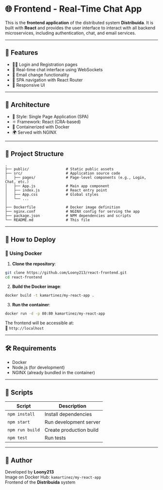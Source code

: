 
# 🌐 Frontend - Real-Time Chat App

This is the **frontend application** of the distributed system **Distribuida**. It is built with **React** and provides the user interface to interact with all backend microservices, including authentication, chat, and email services.

---

## 📌 Features

- 🧑‍💻 Login and Registration pages
- 💬 Real-time chat interface using WebSockets
- 📨 Email change functionality
- 🧭 SPA navigation with React Router
- 📱 Responsive UI

---

## 🧩 Architecture

- 🧱 Style: Single Page Application (SPA)
- ⚛️ Framework: React (CRA-based)
- 🐳 Containerized with Docker
- 🌍 Served with NGINX

---

## 📁 Project Structure

```
.
├── public/                 # Static public assets
├── src/                    # Application source code
│   ├── pages/              # Page-level components (e.g., Login, Chat, etc.)
│   ├── App.js              # Main app component
│   ├── index.js            # React entry point
│   ├── App.css             # Global styles
│   └── ...
│
├── Dockerfile              # Docker image definition
├── nginx.conf              # NGINX config for serving the app
├── package.json            # NPM dependencies and scripts
└── README.md               # This file
```

---

## 🚀 How to Deploy

### 🐳 Using Docker

1. **Clone the repository**:

```bash
git clone https://github.com/Loony213/react-frontend.git
cd react-frontend
```

2. **Build the Docker image**:

```bash
docker build -t kamartinez/my-react-app .
```

3. **Run the container**:

```bash
docker run -d -p 80:80 kamartinez/my-react-app
```

The frontend will be accessible at:  
📍 `http://localhost`

---

## 🛠️ Requirements

- Docker
- Node.js (for development)
- NGINX (already bundled in the container)

---

## 🧪 Scripts

| Script            | Description                       |
|-------------------|-----------------------------------|
| `npm install`     | Install dependencies              |
| `npm start`       | Run development server            |
| `npm run build`   | Create production build           |
| `npm test`        | Run tests                         |

---

## 👤 Author

Developed by **Loony213**  
Image on Docker Hub: `kamartinez/my-react-app`  
Frontend of the **Distribuida** system
